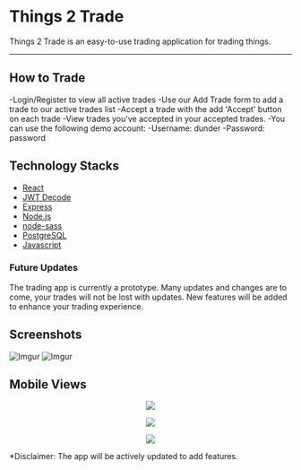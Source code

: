 # Things 2 Trade

Things 2 Trade is an easy-to-use trading application for trading things.

***

## How to Trade
-Login/Register to view all active trades
-Use our Add Trade form to add a trade to our active trades list
-Accept a trade with the add 'Accept' button on each trade
-View trades you've accepted in your accepted trades.
-You can use the following demo account:
-Username: dunder
-Password: password

## Technology Stacks

* [React](https://reactjs.org)
* [JWT Decode](https://jwt.io/)
* [Express](https://expressjs.com/)
* [Node.js](https://nodejs.org/en/)
* [node-sass](https://www.npmjs.com/package/node-sass)
* [PostgreSQL](https://www.postgresql.org)
* [Javascript](https://www.javascript.com)

### Future Updates

The trading app is currently a prototype. Many updates and changes are to come, your trades will not be lost with updates.
New features will be added to enhance your trading experience.


## Screenshots

![Imgur](https://i.imgur.com/7pGafCK.png)
![Imgur](https://i.imgur.com/gb1D7q3.png)<br/>

## Mobile Views

<p align="center">
  <img src="https://i.imgur.com/9goKC69.png">
</p>

<p align="center">
  <img src="https://i.imgur.com/l3CYTXX.png">
</p>

<p align="center">
  <img src="https://i.imgur.com/380KpRt.png">
</p>


*Disclaimer: The app will be actively updated to add features.
